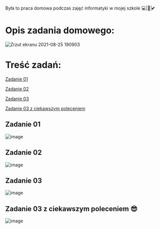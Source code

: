 Była to praca domowa podczas zajęć informatyki w mojej szkole 💻|🐍|💕


<h1>Opis zadania domowego:</h1>

![Zrzut ekranu 2021-08-25 190903](https://user-images.githubusercontent.com/65869511/130834771-01082e27-d34c-45e0-b3b9-874b80072f81.png)


<h1><a name=menu></a>Treść zadań:</h1>

[Zadanie 01](#zadanie-01)

[Zadanie 02](#zadanie-02)

[Zadanie 03](#zadanie-03)

[Zadanie 03 z ciekawszym poleceniem](#zadanie-03-z-ciekawszym-poleceniem)


<h2><a name=zadanie-01></a>Zadanie 01</h2>

![image](https://user-images.githubusercontent.com/65869511/130835391-d320e845-503c-49f4-a705-2b462b8c826e.png)

<h2><a name=zadanie-02></a>Zadanie 02</h2>

![image](https://user-images.githubusercontent.com/65869511/130835452-554d03ae-3e59-4249-850c-b10e67b0266f.png)

<h2><a name=zadanie-03></a>Zadanie 03</h2>

![image](https://user-images.githubusercontent.com/65869511/130835478-b18375ae-703c-4024-9bff-90f32a1a47f2.png)

<h2><a name=zadanie-03-z-ciekawszym-poleceniem></a>Zadanie 03 z ciekawszym poleceniem 😎</h2>

![image](https://user-images.githubusercontent.com/65869511/130835502-20935d35-873a-4e51-9563-c88f41cd6245.png)
